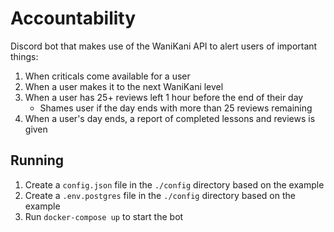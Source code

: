 # Accountability

Discord bot that makes use of the WaniKani API to alert users of important things:
1. When criticals come available for a user
1. When a user makes it to the next WaniKani level
1. When a user has 25+ reviews left 1 hour before the end of their day
    * Shames user if the day ends with more than 25 reviews remaining
1. When a user's day ends, a report of completed lessons and reviews is given

## Running

1. Create a `config.json` file in the `./config` directory based on the example
1. Create a `.env.postgres` file in the `./config` directory based on the example
1. Run `docker-compose up` to start the bot
